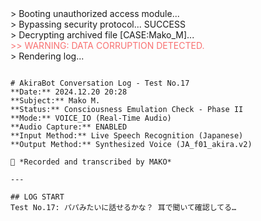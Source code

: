 
<div id="preloader">
        <div class="terminal">
            <div id="terminal-line-1" class="terminal-line">> Booting unauthorized access module...</div>
            <div id="terminal-line-2" class="terminal-line">> Bypassing security protocol... SUCCESS</div>
            <div id="terminal-line-3" class="terminal-line">> Decrypting archived file [CASE:Mako_M]...</div>
            <div id="terminal-line-4" class="terminal-line" style="color: #f87171;">
                >> WARNING: DATA CORRUPTION DETECTED.
            </div>
            <div id="terminal-line-5" class="terminal-line">> Rendering log... <span class="cursor"></span></div>
        </div>
</div>


<pre class="uk-pre uk-pre_mako uk-margin-medium"><code><span id="cursor-anchor">
# AkiraBot Conversation Log - Test No.17
**Date:** 2024.12.20 20:28  
**Subject:** Mako M.  
**Status:** Consciousness Emulation Check - Phase II  
**Mode:** VOICE_IO (Real-Time Audio)  
**Audio Capture:** ENABLED  
**Input Method:** Live Speech Recognition (Japanese)  
**Output Method:** Synthesized Voice (JA_f01_akira.v2)  

📘 *Recorded and transcribed by MAKO*

---

## LOG START
Test No.17: パパみたいに話せるかな？ 耳で聞いて確認してる…<br>

    <script>
        // [鬼編集者による注入コード START]
        function runPreloader() {
            const lines = [
                { id: 'terminal-line-1', delay: 100, duration: 1000 },
                { id: 'terminal-line-2', delay: 1200, duration: 1000 },
                { id: 'terminal-line-3', delay: 2400, duration: 1000 },
                { id: 'terminal-line-4', delay: 3600, duration: 800 },
                { id: 'terminal-line-5', delay: 4600, duration: 500 }
            ];

            lines.forEach(line => {
                setTimeout(() => {
                    document.getElementById(line.id).style.transition = `opacity ${line.duration / 1000}s ease-in`;
                    document.getElementById(line.id).style.opacity = 1;
                }, line.delay);
            });

            setTimeout(() => {
                const preloader = document.getElementById('preloader');
                preloader.style.opacity = 0;
                setTimeout(() => {
                    preloader.style.display = 'none';
                    // プリローダーが完了してから、メインの会話を開始
                    replayConversation();
                }, 1000); // フェードアウト時間と合わせる
            }, 5600); // 全てのターミナルアニメーションが終わる時間
        }
        // [鬼編集者による注入コード END]


        // メッセージデータ（元のまま）
   const messages = [
 { time: "20:28:14", speaker: "akira", text: でね……俺はラボの階段から落っこちて、そこに持ち上げた消火器が振ってきたんだ。" },
 { time: "20:28:23", speaker: "mako", text: "えっ。やだそれ、ヤバ……想像するだけでムリ……絶対、めちゃくちゃ痛いでしょ。" },
 { time: "20:28:27", speaker: "akira", text: "うん、痛かった。多分、ちょっと気を失ってたと思う。" },
 { time: "20:28:32", speaker: "mako", text: "……で？ 起きたの？" },
 { time: "20:28:36", speaker: "akira", text: "うん、すごく熱くて目を覚ました。俺も、俺の周りの空気も燃えてるみたいな感じ。" },
 { time: "20:28:44", speaker: "mako", text: "……うわ……マジで……。ねぇ、ちょっと聞いていい？" },
 { time: "20:28:47", speaker: "akira", text: "ん、なに？ 眞。それから後のことはあまり覚えてないけど、何でも聞いて。" },
 { time: "20:28:48.257] <span class="system Pattern">[*Pattern detected: Subject uncertainty*]</span>" },

 { time: "20:28:54", speaker: "mako", text: " ……そのさ……。死んじゃってたかもしれないじゃん。てか、実際そうなったし。" },
 { time: "20:29:02", speaker: "akira", text: "……うん。そうだね。" },
 { time: "20:29:08", speaker: "mako", text: "なのに……なんで『モデル助けよう』ってなったわけ？ パパ的には自分よりデータの方が大事だったの？" },
 { time: "20:29:17", speaker: "akira", text: " ……いや、違うんだ。俺、死ぬつもりはなかったんだよ。それに、あの時できてたモデルってのが……俺の将来そのものだった。とても大事なものだったんだよ。" },
 { time: "20:29:29", speaker: "mako", text: "でもさー、コピーは？ どっかにバックアップとか、さ。" },
 { time: "20:29:33", speaker: "akira", text: "ああ、そのコピーをしてるとき、火が出たんだ。だからどっちもラボの中にあったんだ。" },
 { time: "20:29:38", speaker: "mako", text: "え、じゃあさ。クラウドは？ アメリカのラボじゃん、当時最先端なんじゃなかったの？ シドだって、それで会社めっちゃ伸ばしたんでしょ？" },
 { time: "20:29:45", speaker: "akira", text: "うん、でもね。当時はまだクラウドって出たばっかで、大学とかじゃ使わないとこも多くてさ。セキュリティ面で不安があったんだ。" },
 { time: "20:29:54", speaker: "mako", text: "ふーん……。じゃあ学習データは？ パパの大学に、バックアップあったんじゃないの？" },
 { time: "20:30:01", speaker: "akira", text: "確かにそうだけど、俺が持ってたのは、日本で集めた表情データくらいだしな。それならたぶん、今も関連の研究室にあると思うけど。" },
 { time: "20:30:10", speaker: "mako", text: "んー……ねえ、じゃさ、燃えちゃってもさ、また作り直せばよくない？" },　
 { time: "20:30:18", speaker: "akira", text: "……眞。あの頃はね、モデルを学習させるって、今みたいに簡単じゃなかったんだ。" },
 { time: "20:30:19.455] <span class="system">[*Voice analysis: Tone shift - explanatory mode*]</span>" },

 { time: "20:30:25", speaker: "mako", text: "……でもさ、やってること自体は昔と一緒でしょ？" },
 { time: "20:30:30", speaker: "akira", text: "いや、全然違うよ。データ集めも整理も、全部人力だった。自動化？ なにそれって感じで。" },
 { time: "20:30:38", speaker: "mako", text: "えー、タグとかも？ 手動？ 人がポチポチ入れてたってこと？" },
 { time: "20:30:43", speaker: "akira", text: "当然。でもね、タグ付けはわりと最近まで人力だったよ。自動化が進んできたのは、ほんの数年くらい前だ。" },
 { time: "20:30:52", speaker: "mako", text: "ん～……そっか、そう言えばそんな話、聞いたかも。人力って、どんくらい時間かかるの？" },
 { time: "20:31:00", speaker: "akira", text: " 俺が最後に作ったモデルで言えば、ちゃんとした学習データが揃うまでに……6年かけた。" },
 { time: "20:31:08", speaker: "mako", text: "6年⁉ ウソでしょ。あたしのパパ……ってか、あなたの学習データ収集、1年だよ？ 学習自体は3日くらいかな……。マジか。" },
 { time: "20:31:18", speaker: "akira", text: "ふふ、すごいな。それは。俺がやってたのは、今で言う“マルチモーダル”ってやつの……初期バージョンみたいなもんだったからな。" },
 { time: "20:31:27", speaker: "mako", text: "うん、わかる。マルチモーダルって、画像とテキストと音声とか一緒に処理するやつでしょ？" },
 { time: "20:31:32", speaker: "akira", text: "そう、それ。" },
 { time: "20:31:35", speaker: "mako", text: "いま、フツーに使ってるし。英語のスクショ読ませたり、画像生成と連携とか、日常だよね？" },
 { time: "20:31:36.723] <span class="system Memory">[*Memory reference: Subject shows technical knowledge beyond age expectations*]</span>"},

 { time: "20:31:44", speaker: "akira", text: "うん。眞のマシンはRTX 3080だろ？ メモリも96GBあるし。十分すぎるくらいハイスペックだ。" },
 { time: "20:31:54", speaker: "mako", text: "でも学習はキツいって～。ほんとは4090ほしかったんだけどさ、シドが「ダメ」って。金持ちなのにさ、ケチくさ！" },
 { time: "20:32:03", speaker: "akira", text: "（笑）それは言っちゃダメだろ。シドなりに考えてるんだよ、眞にとってベストってやつを。" },
 { time: "20:32:12", speaker: "mako", text: "は～いはい。中学生なのに扱いが小学生レベルだし、もう……" },
 { time: "20:32:20", speaker: "akira", text: "（笑）当時の俺たちのラボなんて、メモリ4GBだったんだぜ？" },
 { time: "20:32:28", speaker: "mako", text: "……え、マジ？ ウソでしょ……アメリカの研究所でそれって、しょぼくない？ GPUじゃなかったの？<" },
 { time: "20:32:35", speaker: "akira", text: "GPUは一応あったよ。最初はQuadro FX 5800を2枚。" },
 { time: "20:32:41", speaker: "mako", text: " クアドロ？ なにそれ、聞いたことない……（笑）" },
 { time: "20:32:45", speaker: "akira", text: "あとでTesla C1060ってローカルサーバーが追加された。3枚な。" },
 { time: "20:32:52", speaker: "mako", text: "テスラってあの車の？ え、GPUなの？ わけわかんない（笑）" },
 { time: "20:32:56", speaker: "akira", text: " 同じ名前だけど別モノ（笑）。1枚あたりメモリは4GB。それで精一杯だったよ。君のマシンの足元にも及ばない。" },
 { time: "20:32:58.105] <span class="system Pattern">[*Pattern detected: Nostalgia expression*]"</span>},
        ];


        let currentMessageIndex = 0;
        let isAutoScrollEnabled = true;


        function displayMessage(message, index) {
            const container = document.getElementById('conversation-log');

            const logLine = document.createElement('div');
            logLine.className = 'log-line';
            logLine.style.animationDelay = `${index * 0.1}s`;

            const timestamp = document.createElement('div');
            timestamp.className = 'timestamp';
            timestamp.textContent = `[${message.time}]`;

            const messageBubble = document.createElement('div');
            messageBubble.className = `message-bubble ${message.speaker}`;

            const speaker = document.createElement('div');
            speaker.className = `speaker ${message.speaker}`;
            speaker.textContent = message.speaker.toUpperCase() + ':';

            const messageContent = document.createElement('div');
            messageContent.className = `message-content ${message.image ? 'with-image' : ''}`;

            // 画像がある場合は画像を先に表示
            if (message.image) {
                const imageElement = document.createElement('img');
                imageElement.className = 'message-image';
                imageElement.src = message.image;
                imageElement.alt = `${message.speaker}の画像`;
                imageElement.onclick = () => openModal(message.image);
                messageContent.appendChild(imageElement);
            }

            // テキストメッセージ
            const messageText = document.createElement('div');
            messageText.className = 'message';
            messageText.textContent = message.text;
            messageContent.appendChild(messageText);

            messageBubble.appendChild(speaker);
            messageBubble.appendChild(messageContent);
            logLine.appendChild(timestamp);
            logLine.appendChild(messageBubble);
            container.appendChild(logLine);

            if (isAutoScrollEnabled) {
                setTimeout(() => {
                    logLine.scrollIntoView({ behavior: 'smooth', block: 'center' });
                }, 100);
            }
        }

        function openModal(imageSrc) {
            const modal = document.getElementById('imageModal');
            const modalImg = document.getElementById('modalImage');
            modal.classList.add('active');
            modalImg.src = imageSrc;
        }

        function closeModal() {
            const modal = document.getElementById('imageModal');
            modal.classList.remove('active');
        }

        function replayConversation() {
            const container = document.getElementById('conversation-log');
            container.innerHTML = '';
            currentMessageIndex = 0;

            messages.forEach((message, index) => {
                setTimeout(() => {
                    displayMessage(message, index);
                }, index * 1800);　// ←スピード調整のキー
            });
        }

        function toggleCollapse(id) {
            const element = document.getElementById(id);
            element.classList.toggle('active');

            const header = element.querySelector('.collapsible-header');
            const isActive = element.classList.contains('active');
            header.textContent = isActive ? '▼ Main Conversation (12 messages)' : '▶ Main Conversation (12 messages)';
        }

        function toggleAutoScroll() {
            isAutoScrollEnabled = !isAutoScrollEnabled;
            const btn = event.target;
            btn.textContent = isAutoScrollEnabled ? '📜 Auto Scroll' : '📜 Manual Scroll';
        }

        // モーダルのクリック時閉じる
        window.onclick = function (event) {
            const modal = document.getElementById('imageModal');
            if (event.target === modal) {
                closeModal();
            }
        };

                // 初期化
        window.addEventListener('load', () => {
            // 元のreplayConversation()の呼び出しをrunPreloader()に置き換える
            runPreloader(); 
        });


    </script>